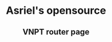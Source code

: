 <h1 style="text-align:center">Asriel's opensource</h1>
<h2 style="text-align:center">VNPT router page</h2>